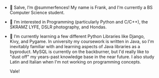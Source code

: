 - 👋 Salve, I’m @summerfences! My name is Frank, and I'm currently a BS Computer Science student. 
- 👀 I’m interested in Programming (particularly Python and C/C++), the SKRAMZ LYFE, DSLR photography, and Hondas.
- 🌱 I’m currently learning a few different Python Libraries like Django, Kivy, and Pygame. In university my coursework is written in Java, so I'm inevitably familiar with and learning aspects of Java libraries as a byproduct. MySQL is currently on the backburner, but I'd really like to "dust off" my years-past knowledge base in the near future. I also study Latin and Italian when I'm not working on programming concepts.

    Vale!
<!---
summerfences/summerfences is a ✨ special ✨ repository because its `README.md` (this file) appears on your GitHub profile.
You can click the Preview link to take a look at your changes.
--->
